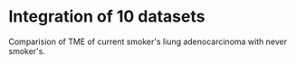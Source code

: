 # Integration of 10 datasets
Comparision of TME of current smoker's liung adenocarcinoma with never smoker's.
